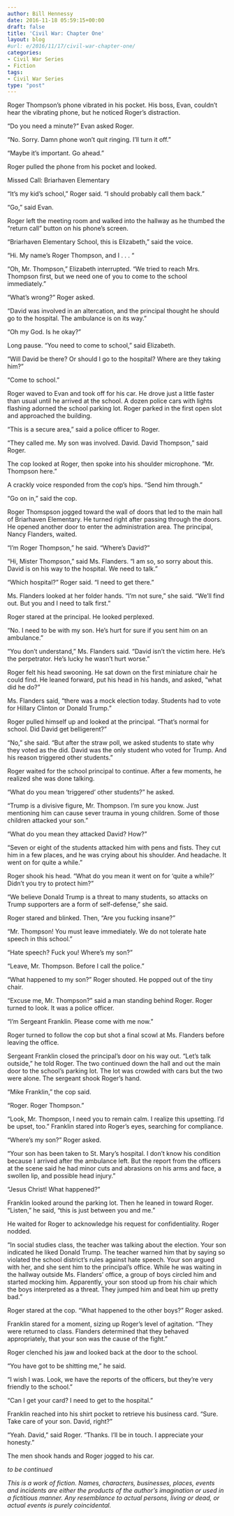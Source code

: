 ```yaml
---
author: Bill Hennessy
date: 2016-11-18 05:59:15+00:00
draft: false
title: 'Civil War: Chapter One'
layout: blog
#url: e/2016/11/17/civil-war-chapter-one/
categories:
- Civil War Series
- Fiction
tags:
- Civil War Series
type: "post"
---
```


Roger Thompson’s phone vibrated in his pocket. His boss, Evan, couldn’t hear the vibrating phone, but he noticed Roger’s distraction.

“Do you need a minute?” Evan asked Roger.

“No. Sorry. Damn phone won’t quit ringing. I’ll turn it off.”

“Maybe it’s important. Go ahead.”

Roger pulled the phone from his pocket and looked.

Missed Call: Briarhaven Elementary

“It’s my kid’s school,” Roger said. “I should probably call them back.”

“Go,” said Evan.

Roger left the meeting room and walked into the hallway as he thumbed the “return call” button on his phone’s screen.

“Briarhaven Elementary School, this is Elizabeth,” said the voice.

“Hi. My name’s Roger Thompson, and I . . . “

“Oh, Mr. Thompson,” Elizabeth interrupted. “We tried to reach Mrs. Thompson first, but we need one of you to come to the school immediately.”

“What’s wrong?” Roger asked.

“David was involved in an altercation, and the principal thought he should go to the hospital. The ambulance is on its way.”

“Oh my God. Is he okay?”

Long pause. “You need to come to school,” said Elizabeth.

“Will David be there? Or should I go to the hospital? Where are they taking him?”

“Come to school.”

Roger waved to Evan and took off for his car. He drove just a little faster than usual until he arrived at the school. A dozen police cars with lights flashing adorned the school parking lot. Roger parked in the first open slot and approached the building.

“This is a secure area,” said a police officer to Roger.

“They called me. My son was involved. David. David Thompson,” said Roger.

The cop looked at Roger, then spoke into his shoulder microphone. “Mr. Thompson here.”

A crackly voice responded from the cop’s hips. “Send him through.”

“Go on in,” said the cop.

Roger Thomspson jogged toward the wall of doors that led to the main hall of Briarhaven Elementary. He turned right after passing through the doors. He opened another door to enter the administration area. The principal, Nancy Flanders, waited.

“I’m Roger Thompson,” he said. “Where’s David?”

“Hi, Mister Thompson,” said Ms. Flanders. “I am so, so sorry about this. David is on his way to the hospital. We need to talk.”

“Which hospital?” Roger said. “I need to get there.”

Ms. Flanders looked at her folder hands. “I’m not sure,” she said. “We’ll find out. But you and I need to talk first.”

Roger stared at the principal. He looked perplexed.

“No. I need to be with my son. He’s hurt for sure if you sent him on an ambulance.”

“You don’t understand,” Ms. Flanders said. “David isn’t the victim here. He’s the perpetrator. He’s lucky he wasn’t hurt worse.”

Roger felt his head swooning. He sat down on the first miniature chair he could find. He leaned forward, put his head in his hands, and asked, “what did he do?”

Ms. Flanders said, “there was a mock election today. Students had to vote for Hillary Clinton or Donald Trump.”

Roger pulled himself up and looked at the principal. “That’s normal for school. Did David get belligerent?”

“No,” she said. “But after the straw poll, we asked students to state why they voted as the did. David was the only student who voted for Trump. And his reason triggered other students.”

Roger waited for the school principal to continue. After a few moments, he realized she was done talking.

“What do you mean ‘triggered’ other students?” he asked.

“Trump is a divisive figure, Mr. Thompson. I’m sure you know. Just mentioning him can cause sever trauma in young children. Some of those children attacked your son.”

“What do you mean they attacked David? How?”

“Seven or eight of the students attacked him with pens and fists. They cut him in a few places, and he was crying about his shoulder. And headache. It went on for quite a while.”

Roger shook his head. “What do you mean it went on for ‘quite a while?’ Didn’t you try to protect him?”

“We believe Donald Trump is a threat to many students, so attacks on Trump supporters are a form of self-defense,” she said.

Roger stared and blinked. Then, “Are you fucking insane?”

“Mr. Thompson! You must leave immediately. We do not tolerate hate speech in this school.”

“Hate speech? Fuck you! Where’s my son?”

“Leave, Mr. Thompson. Before I call the police.”

“What happened to my son?” Roger shouted. He popped out of the tiny chair.

“Excuse me, Mr. Thompson?” said a man standing behind Roger. Roger turned to look. It was a police officer.

“I’m Sergeant Franklin. Please come with me now.”

Roger turned to follow the cop but shot a final scowl at Ms. Flanders before leaving the office.

Sergeant Franklin closed the principal’s door on his way out. “Let’s talk outside,” he told Roger. The two continued down the hall and out the main door to the school’s parking lot. The lot was crowded with cars but the two were alone. The sergeant shook Roger’s hand.

“Mike Franklin,” the cop said.

“Roger. Roger Thompson.”

“Look, Mr. Thompson, I need you to remain calm. I realize this upsetting. I’d be upset, too.” Franklin stared into Roger’s eyes, searching for compliance.

“Where’s my son?” Roger asked.

“Your son has been taken to St. Mary’s hospital. I don’t know his condition because I arrived after the ambulance left. But the report from the officers at the scene said he had minor cuts and abrasions on his arms and face, a swollen lip, and possible head injury.”

“Jesus Christ! What happened?”

Franklin looked around the parking lot. Then he leaned in toward Roger. “Listen,” he said, “this is just between you and me.”

He waited for Roger to acknowledge his request for confidentiality. Roger nodded.

“In social studies class, the teacher was talking about the election. Your son indicated he liked Donald Trump. The teacher warned him that by saying so violated the school district’s rules against hate speech. Your son argued with her, and she sent him to the principal’s office. While he was waiting in the hallway outside Ms. Flanders’ office, a group of boys circled him and started mocking him. Apparently, your son stood up from his chair which the boys interpreted as a threat. They jumped him and beat him up pretty bad.”

Roger stared at the cop. “What happened to the other boys?” Roger asked.

Franklin stared for a moment, sizing up Roger’s level of agitation. “They were returned to class. Flanders determined that they behaved appropriately, that your son was the cause of the fight.”

Roger clenched his jaw and looked back at the door to the school.

“You have got to be shitting me,” he said.

“I wish I was. Look, we have the reports of the officers, but they’re very friendly to the school.”

“Can I get your card? I need to get to the hospital.”

Franklin reached into his shirt pocket to retrieve his business card. “Sure. Take care of your son. David, right?”

“Yeah. David,” said Roger. “Thanks. I’ll be in touch. I appreciate your honesty.”

The men shook hands and Roger jogged to his car.

_to be continued_

_This is a work of fiction. Names, characters, businesses, places, events and incidents are either the products of the author’s imagination or used in a fictitious manner. Any resemblance to actual persons, living or dead, or actual events is purely coincidental._


